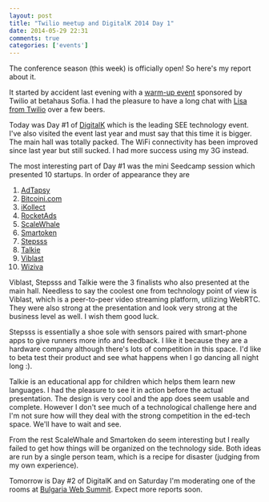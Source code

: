 ```yaml
---
layout: post
title: "Twilio meetup and DigitalK 2014 Day 1"
date: 2014-05-29 22:31
comments: true
categories: ['events']
---
```


The conference season (this week) is officially open! So here's my report about it.

It started by accident last evening with a
[warm-up event](https://www.facebook.com/events/629009950539772/)
sponsored by Twilio at betahaus Sofia. I had the pleasure to have a long chat
with [Lisa from Twilio](https://twitter.com/lilaineurope) over a few beers.


Today was Day #1 of [DigitalK](http://digitalk.bg/) which is the leading SEE
technology event. I've also visited the event last year and must say that this
time it is bigger. The main hall was totally packed. The WiFi connectivity has been
improved since last year but still sucked. I had more success using my 3G instead. 

The most interesting part of Day #1 was the mini Seedcamp session which presented
10 startups. In order of appearance they are

1. [AdTapsy](http://www.adtapsy.com/)
2. [Bitcoini.com](https://bitcoini.com/)
3. [iKollect](http://ikollect.net/)
4. [RocketAds](http://www.rocketads.co/)
5. [ScaleWhale](http://www.scalewhale.eu/)
6. [Smartoken](https://angel.co/smartoken)
7. [Stepsss](http://stepsss.co/)
8. [Talkie](https://play.google.com/store/apps/details?id=co.talkie_kids.talkie)
9. [Viblast](http://viblast.com/)
10. [Wiziva](http://wiziva.com)

Viblast, Stepsss and Talkie were the 3 finalists who also presented at the main hall.
Needless to say the coolest one from technology point of view is Viblast, which is
a peer-to-peer video streaming platform, utilizing WebRTC. They were also strong at the
presentation and look very strong at the business level as well. I wish them good luck.

Stepsss is essentially a shoe sole with sensors paired with smart-phone apps to
give runners more info and feedback. I like it because they are a hardware company
although there's lots of competition in this space. I'd like to beta test their product
and see what happens when I go dancing all night long :).

Talkie is an educational app for children which helps them learn new languages. I had the
pleasure to see it in action before the actual presentation. The design is very cool
and the app does seem usable and complete. However I don't see much of a technological
challenge here and I'm not sure how will they deal with the strong competition in the ed-tech
space. We'll have to wait and see. 

From the rest ScaleWhale and Smartoken do seem interesting but I really failed to get how things
will be organized on the technology side. Both ideas are run by a single person team, which
is a recipe for disaster (judging from my own experience).


Tomorrow is Day #2 of DigitalK and on Saturday I'm moderating one of the rooms at
[Bulgaria Web Summit](http://bulgariawebsummit.com/). Expect more reports soon.
